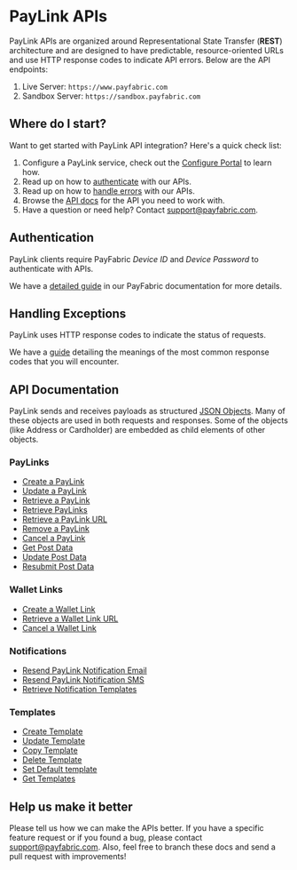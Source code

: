 PayLink APIs
==============
PayLink APIs are organized around Representational State Transfer (**REST**) architecture and are designed to have predictable, resource-oriented URLs and use HTTP response codes to indicate API errors. Below are the API endpoints:

1. Live Server:    ``https://www.payfabric.com``
1. Sandbox Server: ``https://sandbox.payfabric.com``

Where do I start?
-----------------

Want to get started with PayLink API integration? Here's a quick check list:

1. Configure a PayLink service, check out the [Configure Portal](https://github.com/PayFabric/Portal/blob/master/PayLink/README.md) to learn how.
2. Read up on how to [authenticate](#authentication) with our APIs. 
3. Read up on how to [handle errors](#handling-exceptions) with our APIs.
4. Browse the [API docs](#api-documentation) for the API you need to work with.
5. Have a question or need help? Contact <support@payfabric.com>.


Authentication
--------------
PayLink clients require PayFabric *Device ID* and *Device Password* to authenticate with APIs.

We have a [detailed guide](https://github.com/PayFabric/APIs/blob/master/PayFabric/Sections/Authentication.md) in our PayFabric documentation for more details.


Handling Exceptions
-------------------
PayLink uses HTTP response codes to indicate the status of requests. 

We have a [guide](/PayLink/Sections/Errors.md) detailing the meanings of the most common response codes that you will encounter. 


API Documentation
-----------------
PayLink sends and receives payloads as structured [JSON Objects](Sections/JSON%20Objects.md). 
Many of these objects are used in both requests and responses. Some of the objects (like Address or Cardholder) are embedded
as child elements of other objects.

### PayLinks
* [Create a PayLink](/PayLink/Sections/PayLinks.md#create-a-paylink)
* [Update a PayLink](/PayLink/Sections/PayLinks.md#update-a-paylink)
* [Retrieve a PayLink](/PayLink/Sections/PayLinks.md#retrieve-a-paylink)
* [Retrieve PayLinks](/PayLink/Sections/PayLinks.md#retrieve-paylinks)
* [Retrieve a PayLink URL](/PayLink/Sections/PayLinks.md#retrieve-a-paylink-url)
* [Remove a PayLink](/PayLink/Sections/PayLinks.md#remove-a-paylink)
* [Cancel a PayLink](/PayLink/Sections/PayLinks.md#cancel-a-paylink)
* [Get Post Data](/PayLink/Sections/PayLinks.md#get-post-data)
* [Update Post Data](/PayLink/Sections/PayLinks.md#update-post-data)
* [Resubmit Post Data](/PayLink/Sections/PayLinks.md#resubmit-post-data)

### Wallet Links
* [Create a Wallet Link](/PayLink/Sections/WalletLinks.md#create-a-walletlink)
* [Retrieve a Wallet Link URL](/PayLink/Sections/WalletLinks.md#retrieve-a-walletlink-url)
* [Cancel a Wallet Link](/PayLink/Sections/WalletLinks.md#cancel-a-walletlink)

### Notifications
* [Resend PayLink Notification Email](/PayLink/Sections/Notifications.md#resend-paylink-notifiation-email)
* [Resend PayLink Notification SMS](/PayLink/Sections/Notifications.md#resend-paylink-notification-sms)
* [Retrieve Notification Templates](/PayLink/Sections/Notifications.md#retrieve-notification-templates)

### Templates
* [Create Template](https://github.com/PayFabric/APIs/blob/master/PayLink/Sections/Templates.md#create-template-for-specific-template-type)
* [Update Template](https://github.com/PayFabric/APIs/blob/master/PayLink/Sections/Templates.md#update-template)
* [Copy Template](https://github.com/PayFabric/APIs/blob/master/PayLink/Sections/Templates.md#copy-template)
* [Delete Template](https://github.com/PayFabric/APIs/blob/master/PayLink/Sections/Templates.md#delete-template)
* [Set Default template](https://github.com/PayFabric/APIs/blob/master/PayLink/Sections/Templates.md#set-specific-template-as-default-template)
* [Get Templates](https://github.com/PayFabric/APIs/blob/master/PayLink/Sections/Templates.md#get-templates-by-template-type)

Help us make it better
----------------------
Please tell us how we can make the APIs better. If you have a specific feature request or if you found a bug, please contact <support@payfabric.com>. Also, feel free to branch these docs and send a pull request with improvements!
